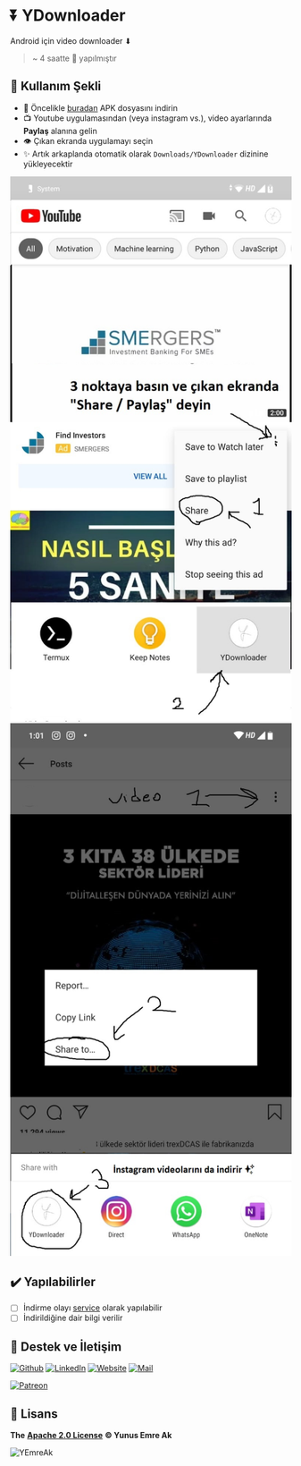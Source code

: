 # ⏬ YDownloader

Android için video downloader ⬇

> ~ 4 saatte 🏃‍ yapılmıştır

## 🔰 Kullanım Şekli

- 🔗 Öncelikle [buradan](https://github.com/yedhrab/YDownloader/releases/download/Beta/ydownloader.apk) APK dosyasını indirin
- 📺 Youtube uygulamasından (veya instagram vs.), video ayarlarında **Paylaş** alanına gelin
- 👁️ Çıkan ekranda uygulamayı seçin
- ✨ Artık arkaplanda otomatik olarak `Downloads/YDownloader` dizinine yükleyecektir

![usage_ex](res/usage_ex.png)
![insta_ex](res/insta_ex.jpg)

## ✔️ Yapılabilirler

- [ ] İndirme olayı [service](https://developer.android.com/guide/components/services) olarak yapılabilir
- [ ] İndirildiğine dair bilgi verilir

## 💖 Destek ve İletişim

​[​![Github](https://drive.google.com/uc?id=1PzkuWOoBNMg0uOMmqwHtVoYt0WCqi-O5)​](https://github.com/yedhrab) [​![LinkedIn](https://drive.google.com/uc?id=1hvdil0ZHVEzekQ4AYELdnPOqzunKpnzJ)​](https://www.linkedin.com/in/yemreak/) [​![Website](https://drive.google.com/uc?id=1wR8Ph0FBs36ZJl0Ud-HkS0LZ9b66JBqJ)​](https://yemreak.com/) [​![Mail](https://drive.google.com/uc?id=142rP0hbrnY8T9kj_84_r7WxPG1hzWEcN)​](mailto::yedhrab@gmail.com?subject=YDownloader%20%7C%20Github)​

​[​![Patreon](https://drive.google.com/uc?id=11YmCRmySX7v7QDFS62ST2JZuE70RFjDG)](https://www.patreon.com/yemreak/)

## 🔏 Lisans

**The** [**Apache 2.0 License**](https://choosealicense.com/licenses/apache-2.0/) **©️ Yunus Emre Ak**

![YEmreAk](https://drive.google.com/uc?id=1Wd_YLVOkAhXPVqFMx_aZyFvyTy_88H-Z)
